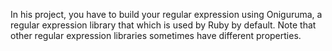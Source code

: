In his project, you have to build your regular expression using Oniguruma, a regular expression library that which is used by Ruby by default. Note that other regular expression libraries sometimes have different properties.
